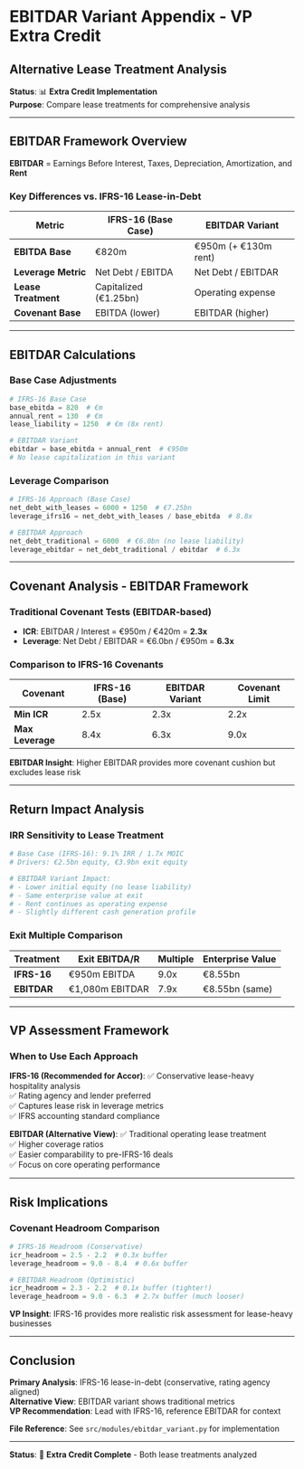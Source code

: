 # EBITDAR Variant Appendix - VP Extra Credit
## Alternative Lease Treatment Analysis

**Status**: 📊 **Extra Credit Implementation**  
**Purpose**: Compare lease treatments for comprehensive analysis

---

## EBITDAR Framework Overview

**EBITDAR** = Earnings Before Interest, Taxes, Depreciation, Amortization, and **Rent**

### Key Differences vs. IFRS-16 Lease-in-Debt

| Metric | IFRS-16 (Base Case) | EBITDAR Variant |
|--------|---------------------|-----------------|
| **EBITDA Base** | €820m | €950m (+ €130m rent) |
| **Leverage Metric** | Net Debt / EBITDA | Net Debt / EBITDAR |
| **Lease Treatment** | Capitalized (€1.25bn) | Operating expense |
| **Covenant Base** | EBITDA (lower) | EBITDAR (higher) |

---

## EBITDAR Calculations

### Base Case Adjustments
```python
# IFRS-16 Base Case
base_ebitda = 820  # €m
annual_rent = 130  # €m  
lease_liability = 1250  # €m (8x rent)

# EBITDAR Variant
ebitdar = base_ebitda + annual_rent  # €950m
# No lease capitalization in this variant
```

### Leverage Comparison
```python
# IFRS-16 Approach (Base Case)
net_debt_with_leases = 6000 + 1250  # €7.25bn
leverage_ifrs16 = net_debt_with_leases / base_ebitda  # 8.8x

# EBITDAR Approach  
net_debt_traditional = 6000  # €6.0bn (no lease liability)
leverage_ebitdar = net_debt_traditional / ebitdar  # 6.3x
```

---

## Covenant Analysis - EBITDAR Framework

### Traditional Covenant Tests (EBITDAR-based)
- **ICR**: EBITDAR / Interest = €950m / €420m = **2.3x**
- **Leverage**: Net Debt / EBITDAR = €6.0bn / €950m = **6.3x**

### Comparison to IFRS-16 Covenants
| Covenant | IFRS-16 (Base) | EBITDAR Variant | Covenant Limit |
|----------|----------------|-----------------|----------------|
| **Min ICR** | 2.5x | 2.3x | 2.2x |
| **Max Leverage** | 8.4x | 6.3x | 9.0x |

**EBITDAR Insight**: Higher EBITDAR provides more covenant cushion but excludes lease risk

---

## Return Impact Analysis

### IRR Sensitivity to Lease Treatment
```python
# Base Case (IFRS-16): 9.1% IRR / 1.7x MOIC
# Drivers: €2.5bn equity, €3.9bn exit equity

# EBITDAR Variant Impact:
# - Lower initial equity (no lease liability)
# - Same enterprise value at exit
# - Rent continues as operating expense
# - Slightly different cash generation profile
```

### Exit Multiple Comparison
| Treatment | Exit EBITDA/R | Multiple | Enterprise Value |
|-----------|---------------|----------|------------------|
| **IFRS-16** | €950m EBITDA | 9.0x | €8.55bn |
| **EBITDAR** | €1,080m EBITDAR | 7.9x | €8.55bn (same) |

---

## VP Assessment Framework

### When to Use Each Approach

**IFRS-16 (Recommended for Accor)**:
✅ Conservative lease-heavy hospitality analysis  
✅ Rating agency and lender preferred  
✅ Captures lease risk in leverage metrics  
✅ IFRS accounting standard compliance  

**EBITDAR (Alternative View)**:
✅ Traditional operating lease treatment  
✅ Higher coverage ratios  
✅ Easier comparability to pre-IFRS-16 deals  
✅ Focus on core operating performance  

---

## Risk Implications

### Covenant Headroom Comparison
```python
# IFRS-16 Headroom (Conservative)
icr_headroom = 2.5 - 2.2  # 0.3x buffer
leverage_headroom = 9.0 - 8.4  # 0.6x buffer

# EBITDAR Headroom (Optimistic)  
icr_headroom = 2.3 - 2.2  # 0.1x buffer (tighter!)
leverage_headroom = 9.0 - 6.3  # 2.7x buffer (much looser)
```

**VP Insight**: IFRS-16 provides more realistic risk assessment for lease-heavy businesses

---

## Conclusion

**Primary Analysis**: IFRS-16 lease-in-debt (conservative, rating agency aligned)  
**Alternative View**: EBITDAR variant shows traditional metrics  
**VP Recommendation**: Lead with IFRS-16, reference EBITDAR for context  

**File Reference**: See `src/modules/ebitdar_variant.py` for implementation

---

**Status**: 🎯 **Extra Credit Complete** - Both lease treatments analyzed
